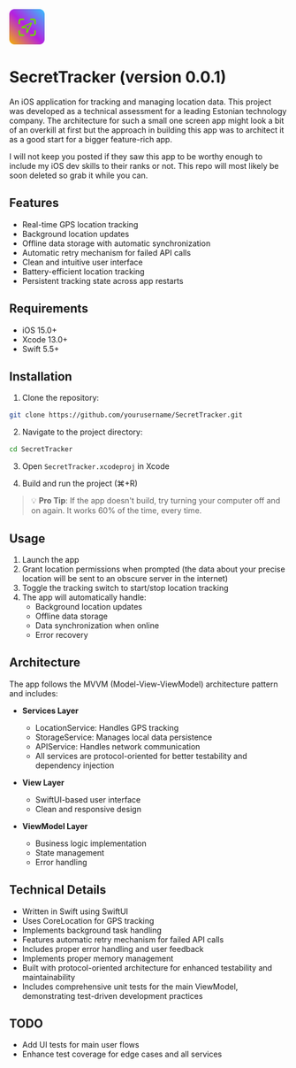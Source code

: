 <img src="app-icon-small.png" width="64" height="64">

# SecretTracker (version 0.0.1)

An iOS application for tracking and managing location data. This project was developed as a technical assessment for a leading Estonian technology company. The architecture for such a small one screen app might look a bit of an overkill at first but the approach in building this app was to architect it as a good start for a bigger feature-rich app.

I will not keep you posted if they saw this app to be worthy enough to include my iOS dev skills to their ranks or not. This repo will most likely be soon deleted so grab it while you can.

## Features

- Real-time GPS location tracking
- Background location updates
- Offline data storage with automatic synchronization
- Automatic retry mechanism for failed API calls
- Clean and intuitive user interface
- Battery-efficient location tracking
- Persistent tracking state across app restarts

## Requirements

- iOS 15.0+
- Xcode 13.0+
- Swift 5.5+

## Installation

1. Clone the repository:
```bash
git clone https://github.com/yourusername/SecretTracker.git
```

2. Navigate to the project directory:
```bash
cd SecretTracker
```

3. Open `SecretTracker.xcodeproj` in Xcode

4. Build and run the project (⌘+R)

> 💡 **Pro Tip**: If the app doesn't build, try turning your computer off and on again. It works 60% of the time, every time.

## Usage

1. Launch the app
2. Grant location permissions when prompted (the data about your precise location will be sent to an obscure server in the internet)
3. Toggle the tracking switch to start/stop location tracking
4. The app will automatically handle:
   - Background location updates
   - Offline data storage
   - Data synchronization when online
   - Error recovery

## Architecture

The app follows the MVVM (Model-View-ViewModel) architecture pattern and includes:

- **Services Layer**
  - LocationService: Handles GPS tracking
  - StorageService: Manages local data persistence
  - APIService: Handles network communication
  - All services are protocol-oriented for better testability and dependency injection

- **View Layer**
  - SwiftUI-based user interface
  - Clean and responsive design

- **ViewModel Layer**
  - Business logic implementation
  - State management
  - Error handling

## Technical Details

- Written in Swift using SwiftUI
- Uses CoreLocation for GPS tracking
- Implements background task handling
- Features automatic retry mechanism for failed API calls
- Includes proper error handling and user feedback
- Implements proper memory management
- Built with protocol-oriented architecture for enhanced testability and maintainability
- Includes comprehensive unit tests for the main ViewModel, demonstrating test-driven development practices

## TODO

- Add UI tests for main user flows
- Enhance test coverage for edge cases and all services
